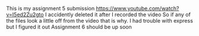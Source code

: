 This is my assignment 5 submission 
https://www.youtube.com/watch?v=I5ed2Zu2gto
I accidently deleted it after I recorded the video
So if any of the files look a little off from the video 
that is why. I had trouble with express but I figured it out
Assignment 6 should be up soon